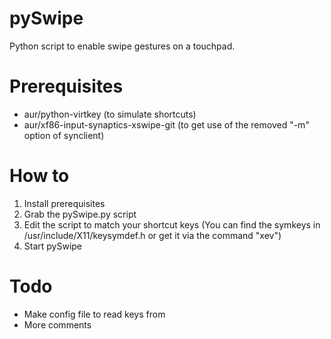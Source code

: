 pySwipe
=======

Python script to enable swipe gestures on a touchpad.

# Prerequisites
* aur/python-virtkey (to simulate shortcuts)
* aur/xf86-input-synaptics-xswipe-git (to get use of the removed "-m" option of synclient)

# How to
1. Install prerequisites
2. Grab the pySwipe.py script
3. Edit the script to match your shortcut keys (You can find the symkeys in /usr/include/X11/keysymdef.h or get it via the command "xev")
4. Start pySwipe

# Todo
* Make config file to read keys from
* More comments
